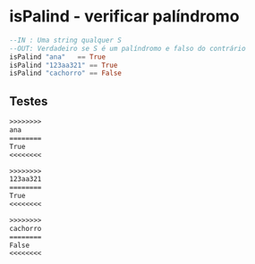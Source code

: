 # isPalind - verificar palíndromo

```hs
--IN : Uma string qualquer S
--OUT: Verdadeiro se S é um palíndromo e falso do contrário
isPalind "ana"   == True
isPalind "123aa321" == True
isPalind "cachorro" == False
```

## Testes

```txt
>>>>>>>>
ana
========
True
<<<<<<<<

>>>>>>>>
123aa321
========
True
<<<<<<<<

>>>>>>>>
cachorro
========
False
<<<<<<<<

```
